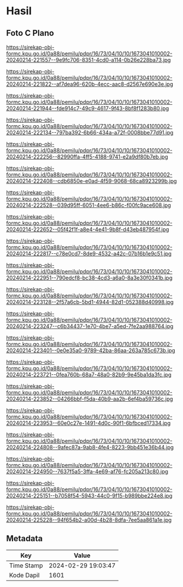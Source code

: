 # Hasil

## Foto C Plano

https://sirekap-obj-formc.kpu.go.id/0a88/pemilu/pdpr/16/73/04/10/10/1673041010002-20240214-221557--9e9fc706-8351-4cd0-a114-0b26e228ba73.jpg

https://sirekap-obj-formc.kpu.go.id/0a88/pemilu/pdpr/16/73/04/10/10/1673041010002-20240214-221822--af7dea96-620b-4ecc-aac8-d2567e690e3e.jpg

https://sirekap-obj-formc.kpu.go.id/0a88/pemilu/pdpr/16/73/04/10/10/1673041010002-20240214-221944--fde914c7-49c9-4617-9f43-8bf8f1283b80.jpg

https://sirekap-obj-formc.kpu.go.id/0a88/pemilu/pdpr/16/73/04/10/10/1673041010002-20240214-222134--797ba392-6b66-434a-a72f-0008bbe77d91.jpg

https://sirekap-obj-formc.kpu.go.id/0a88/pemilu/pdpr/16/73/04/10/10/1673041010002-20240214-222256--82990ffa-4ff5-4188-9741-e2a9df80b7eb.jpg

https://sirekap-obj-formc.kpu.go.id/0a88/pemilu/pdpr/16/73/04/10/10/1673041010002-20240214-222408--cdb6850e-e0ad-4f59-9068-68ca8923299b.jpg

https://sirekap-obj-formc.kpu.go.id/0a88/pemilu/pdpr/16/73/04/10/10/1673041010002-20240214-222528--039d95ff-6051-4ee6-b86c-f00fc9ace608.jpg

https://sirekap-obj-formc.kpu.go.id/0a88/pemilu/pdpr/16/73/04/10/10/1673041010002-20240214-222652--05f42f1f-a8e4-4e41-9b8f-d43eb487954f.jpg

https://sirekap-obj-formc.kpu.go.id/0a88/pemilu/pdpr/16/73/04/10/10/1673041010002-20240214-222817--c78e0cd7-8de9-4532-a42c-07b16b1e9c51.jpg

https://sirekap-obj-formc.kpu.go.id/0a88/pemilu/pdpr/16/73/04/10/10/1673041010002-20240214-222951--790edcf8-bc38-4cd3-a6a0-8a3e30f0341b.jpg

https://sirekap-obj-formc.kpu.go.id/0a88/pemilu/pdpr/16/73/04/10/10/1673041010002-20240214-223128--2f57a6cb-5bd1-4944-82d1-052388d40998.jpg

https://sirekap-obj-formc.kpu.go.id/0a88/pemilu/pdpr/16/73/04/10/10/1673041010002-20240214-223247--c6b34437-1e70-4be7-a5ed-7fe2aa988764.jpg

https://sirekap-obj-formc.kpu.go.id/0a88/pemilu/pdpr/16/73/04/10/10/1673041010002-20240214-223401--0e0e35a0-9789-42ba-86aa-263a785c673b.jpg

https://sirekap-obj-formc.kpu.go.id/0a88/pemilu/pdpr/16/73/04/10/10/1673041010002-20240214-223721--0fea760b-68a7-48a0-82b9-9e45ba1da3fc.jpg

https://sirekap-obj-formc.kpu.go.id/0a88/pemilu/pdpr/16/73/04/10/10/1673041010002-20240214-223852--04266bbf-f5da-40b9-aa2b-6ef4ba59736c.jpg

https://sirekap-obj-formc.kpu.go.id/0a88/pemilu/pdpr/16/73/04/10/10/1673041010002-20240214-223953--60e0c27e-1491-4d0c-90f1-6bfbced17334.jpg

https://sirekap-obj-formc.kpu.go.id/0a88/pemilu/pdpr/16/73/04/10/10/1673041010002-20240214-224808--9afec87a-9ab8-4fe4-8223-9bb451e36b44.jpg

https://sirekap-obj-formc.kpu.go.id/0a88/pemilu/pdpr/16/73/04/10/10/1673041010002-20240214-224950--7637f5a5-3ffa-4e69-af76-fc205a213c80.jpg

https://sirekap-obj-formc.kpu.go.id/0a88/pemilu/pdpr/16/73/04/10/10/1673041010002-20240214-225151--b7058f54-5943-44c0-9f15-b989bbe224e8.jpg

https://sirekap-obj-formc.kpu.go.id/0a88/pemilu/pdpr/16/73/04/10/10/1673041010002-20240214-225228--94f654b2-a00d-4b28-8dfa-7ee5aa861a1e.jpg


## Metadata

| Key        | Value               |
| ---------- | ------------------- |
| Time Stamp | 2024-02-29 19:03:47 |
| Kode Dapil | 1601                |



